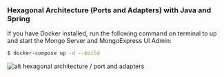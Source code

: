 ### Hexagonal Architecture (Ports and Adapters) with Java and Spring

If you have Docker installed, run the following command on terminal to up and start the Mongo Server and MongoExpress UI Admin:

```bash
$ docker-compose up -d --build
```

![alt hexagonal architecture / port and adapters](https://blog.octo.com/wp-content/uploads/2018/10/07_hexagone.png)
